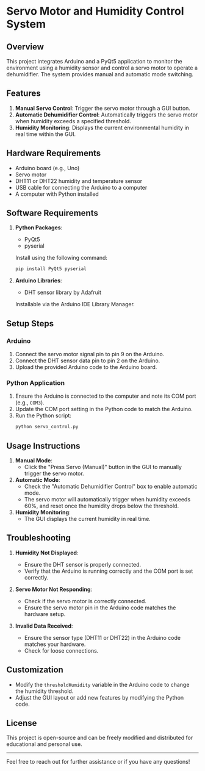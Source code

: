 # Servo Motor and Humidity Control System

## Overview

This project integrates Arduino and a PyQt5 application to monitor the environment using a humidity sensor and control a servo motor to operate a dehumidifier. The system provides manual and automatic mode switching.

## Features

1. **Manual Servo Control**: Trigger the servo motor through a GUI button.
2. **Automatic Dehumidifier Control**: Automatically triggers the servo motor when humidity exceeds a specified threshold.
3. **Humidity Monitoring**: Displays the current environmental humidity in real time within the GUI.

## Hardware Requirements

- Arduino board (e.g., Uno)
- Servo motor
- DHT11 or DHT22 humidity and temperature sensor
- USB cable for connecting the Arduino to a computer
- A computer with Python installed

## Software Requirements

1. **Python Packages**:

   - PyQt5
   - pyserial

   Install using the following command:

   ```bash
   pip install PyQt5 pyserial
   ```

2. **Arduino Libraries**:

   - DHT sensor library by Adafruit

   Installable via the Arduino IDE Library Manager.

## Setup Steps

### Arduino

1. Connect the servo motor signal pin to pin 9 on the Arduino.
2. Connect the DHT sensor data pin to pin 2 on the Arduino.
3. Upload the provided Arduino code to the Arduino board.

### Python Application

1. Ensure the Arduino is connected to the computer and note its COM port (e.g., `COM3`).
2. Update the COM port setting in the Python code to match the Arduino.
3. Run the Python script:
   ```bash
   python servo_control.py
   ```

## Usage Instructions

1. **Manual Mode**:
   - Click the "Press Servo (Manual)" button in the GUI to manually trigger the servo motor.
2. **Automatic Mode**:
   - Check the "Automatic Dehumidifier Control" box to enable automatic mode.
   - The servo motor will automatically trigger when humidity exceeds 60%, and reset once the humidity drops below the threshold.
3. **Humidity Monitoring**:
   - The GUI displays the current humidity in real time.

## Troubleshooting

1. **Humidity Not Displayed**:

   - Ensure the DHT sensor is properly connected.
   - Verify that the Arduino is running correctly and the COM port is set correctly.

2. **Servo Motor Not Responding**:

   - Check if the servo motor is correctly connected.
   - Ensure the servo motor pin in the Arduino code matches the hardware setup.

3. **Invalid Data Received**:

   - Ensure the sensor type (DHT11 or DHT22) in the Arduino code matches your hardware.
   - Check for loose connections.

## Customization

- Modify the `thresholdHumidity` variable in the Arduino code to change the humidity threshold.
- Adjust the GUI layout or add new features by modifying the Python code.

## License

This project is open-source and can be freely modified and distributed for educational and personal use.

---

Feel free to reach out for further assistance or if you have any questions!


